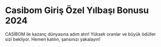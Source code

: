 # Casibom Giriş Özel Yılbaşı Bonusu 2024


CASİBOM ile kazanç dünyasına adım atın! Yüksek oranlar ve büyük ödüller sizi bekliyor. Hemen katılın, şansınızı yakalayın!
